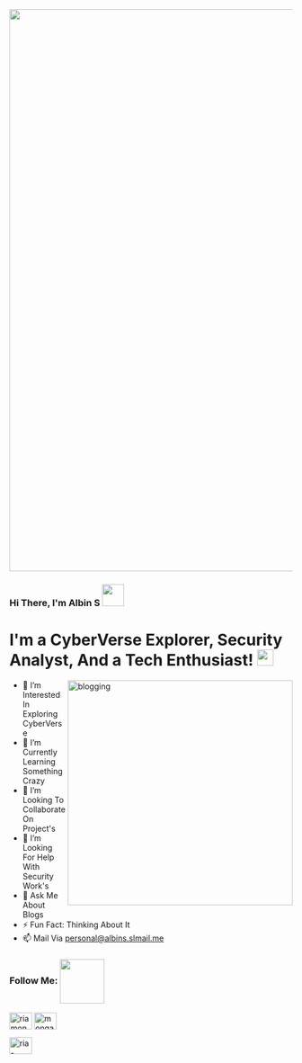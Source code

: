<img align="center" src="https://user-images.githubusercontent.com/97731157/149611537-e7137858-3f92-412e-8292-2d6233be11bf.gif" width="1000px">


### Hi There, I'm Albin S <img src="https://github.com/TheDudeThatCode/TheDudeThatCode/blob/master/Assets/Hi.gif" width="39px"> 

# I'm a CyberVerse Explorer, Security Analyst, And a Tech Enthusiast! <img src="https://user-images.githubusercontent.com/97731157/149611988-6b1ee263-e194-4b25-ba8d-b213ebf4fd77.gif" width="29px">

<img align="right" src="https://user-images.githubusercontent.com/97731157/149610660-97126214-d97c-4c08-ab7a-e10de2c3fcf3.png" alt="blogging" height="400" />

- 👀 I’m Interested In Exploring CyberVerse
- 🌱 I’m Currently Learning Something Crazy
- 💞️ I’m Looking To Collaborate On Project's
- 🤔 I’m Looking For Help With Security Work's
- 💬 Ask Me About Blogs
- ⚡ Fun Fact: Thinking About It
- 📫 Mail Via personal@albins.slmail.me
<h3 align="left">Follow Me: <img align="center" src="https://user-images.githubusercontent.com/97731157/149611988-6b1ee263-e194-4b25-ba8d-b213ebf4fd77.gif" width="79px"></h3>
<p align="left">
<a href="https://twitter.com/itsalbinshiby" target="blank"><img align="center" src="https://cdn.jsdelivr.net/npm/simple-icons@v4/icons/twitter.svg" alt="riamonga7" height="30" width="40" /></a>
<a href="https://instagram.com/albin_shiby" target="blank"><img align="center" src="https://cdn.jsdelivr.net/npm/simple-icons@v4/icons/instagram.svg"" alt="monga_ria" height="30" width="40" /></a> </p>
<a href="https://gitlab.com/albins" target="blank"><img align="center" src="https://cdn.jsdelivr.net/npm/simple-icons@v4/icons/linkedin.svg" alt="ria-monga" height="30" width="40" /></a>




